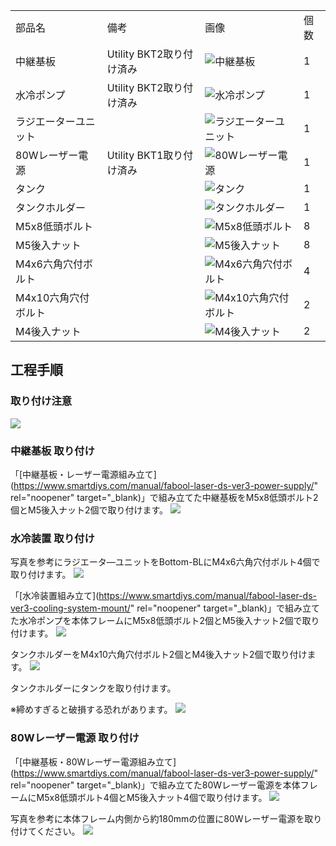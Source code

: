 <table class="packing-list">
    <tbody>
        <tr>
            <td>部品名</td>
            <td>備考</td>
            <td class="packing-img">画像</td>
            <td>個数</td>
        </tr>
        <tr>
            <td>中継基板</td>
            <td>Utility BKT2取り付け済み</td>
            <td><img src="./images/022/packing/plate.jpg" alt="中継基板"/></td>
            <td>1</td>
        </tr>
        <tr>
            <td>水冷ポンプ</td>
            <td>Utility BKT2取り付け済み</td>
            <td><img src="./images/022/packing/078.jpg" alt="水冷ポンプ"/></td>
            <td>1</td>
        </tr>
        <tr>
            <td>ラジエーターユニット</td>
            <td></td>
            <td><img src="./images/022/packing/088.jpg" alt="ラジエーターユニット"/></td>
            <td>1</td>
        </tr>
        <tr>
            <td>80Wレーザー電源</td>
            <td>Utility BKT1取り付け済み</td>
            <td><img src="./images/022/packing/084.jpg" alt="80Wレーザー電源"/></td>
            <td>1</td>
        </tr>
        <tr>
            <td>タンク</td>
            <td></td>
            <td><img src="./images/022/packing/087.jpg" alt="タンク"/></td>
            <td>1</td>
        </tr>
        <tr>
            <td>タンクホルダー</td>
            <td></td>
            <td><img src="./images/022/packing/196.jpg" alt="タンクホルダー"/></td>
            <td>1</td>
        </tr>
        <tr>
            <td>M5x8低頭ボルト</td>
            <td></td>
            <td><img src="./images/022/packing/145.jpg" alt="M5x8低頭ボルト"/></td>
            <td>8</td>
        </tr>
        <tr>
            <td>M5後入ナット</td>
            <td></td>
            <td><img src="./images/022/packing/139.jpg" alt="M5後入ナット"/></td>
            <td>8</td>
        </tr>
        <tr>
            <td>M4x6六角穴付ボルト</td>
            <td></td>
            <td><img src="./images/022/packing/133.jpg" alt="M4x6六角穴付ボルト"/></td>
            <td>4</td>
        </tr>
        <tr>
            <td>M4x10六角穴付ボルト</td>
            <td></td>
            <td><img src="./images/022/packing/135.jpg" alt="M4x10六角穴付ボルト"/></td>
            <td>2</td>
        </tr>
        <tr>
            <td>M4後入ナット</td>
            <td></td>
            <td><img src="./images/022/packing/162.jpg" alt="M4後入ナット"/></td>
            <td>2</td>
        </tr>
    </tbody>
</table>

## 工程手順

### 取り付け注意

<img src="./images/022/000.jpg"/>

### 中継基板 取り付け

「[中継基板・レーザー電源組み立て](https://www.smartdiys.com/manual/fabool-laser-ds-ver3-power-supply/" rel="noopener" target="_blank)」で組み立てた中継基板をM5x8低頭ボルト2個とM5後入ナット2個で取り付けます。
<img src="./images/022/001.jpg"/>

### 水冷装置 取り付け

写真を参考にラジエータ―ユニットをBottom-BLにM4x6六角穴付ボルト4個で取り付けます。
<img src="./images/022/002.jpg"/>

「[水冷装置組み立て](https://www.smartdiys.com/manual/fabool-laser-ds-ver3-cooling-system-mount/" rel="noopener" target="_blank)」で組み立てた水冷ポンプを本体フレームにM5x8低頭ボルト2個とM5後入ナット2個で取り付けます。
<img src="./images/022/003.jpg"/>

タンクホルダーをM4x10六角穴付ボルト2個とM4後入ナット2個で取り付けます。
<img src="./images/022/004.jpg"/>

タンクホルダーにタンクを取り付けます。

※締めすぎると破損する恐れがあります。
<img src="./images/022/005.jpg"/>

### 80Wレーザー電源 取り付け

「[中継基板・80Wレーザー電源組み立て](https://www.smartdiys.com/manual/fabool-laser-ds-ver3-power-supply/" rel="noopener" target="_blank)」で組み立てた80Wレーザー電源を本体フレームにM5x8低頭ボルト4個とM5後入ナット4個で取り付けます。
<img src="./images/022/006.jpg"/>

写真を参考に本体フレーム内側から約180mmの位置に80Wレーザー電源を取り付けてください。
<img src="./images/022/007.jpg"/>
